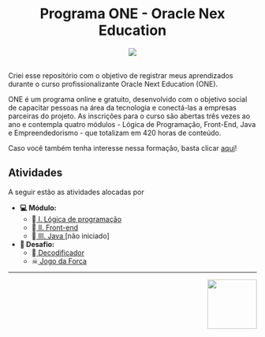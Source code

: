 <div align="center">
  <h1>Programa ONE - Oracle Nex Education</h1>
  <img src="http://img.shields.io/static/v1?label=STATUS&message=EM%20DESENVOLVIMENTO&color=GREEN&style=for-the-badge"/>
</div>

<br>

<div>
  <p>Criei esse repositório com o objetivo de registrar meus aprendizados durante o curso profissionalizante Oracle Next Education (ONE).</p>
  <p>ONE é um programa online e gratuito, desenvolvido com o objetivo social de capacitar pessoas na área da tecnologia e conectá-las a empresas parceiras do projeto. As inscrições para o curso são abertas três vezes ao ano e contempla quatro módulos - Lógica de Programação, Front-End, Java e Empreendedorismo - que totalizam em 420 horas de conteúdo.</p>
  <p>Caso você também tenha interesse nessa formação, basta clicar <a href="https://www.oracle.com/br/education/oracle-next-education/"> aqui</a>!</p>
</div>

<div>
  <h2>Atividades</h2>
  <p>A seguir estão as atividades alocadas por</p>
  <ul>
    <li><b>💻 Módulo: </b>
      <ul>
        <li>📂<a href="https://github.com/GabiCmg/ONE-formacao-full-stack/tree/main/I_iniciante_Programacao">  I. Lógica de programação </a></li>
        <li>📂<a href="https://github.com/GabiCmg/ONE-formacao-full-stack/tree/main/II_formacao_Front-End">  II. Front-end </a></li>
        <li>📂<a href="#">  III. Java </a> [não iniciado]</li>
      </ul>
    </li>
    <li><b>🔋 Desafio: </b>
      <ul>
        <li>🔐<a href="https://github.com/GabiCmg/CriptografiaONE">  Decodificador</a></li>
        <li>☠<a href="https://github.com/GabiCmg/jogoForcaONE">  Jogo da Forca</a></li>
      </ul>
    </li>
  </ul>
</div>

<hr>

<div align="right">
  <a href="https://www.oracle.com/br/education/oracle-next-education/">
    <img width="100" src="https://www.oracle.com/a/ocom/img/rh03-one-v-black-br.png">
  </a>
</div>
